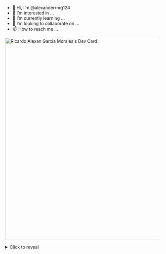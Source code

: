 - 👋 Hi, I’m @alexanderrmg124
- 👀 I’m interested in ...
- 🌱 I’m currently learning ...
- 💞️ I’m looking to collaborate on ...
- 📫 How to reach me ...

<a href="https://app.daily.dev/ricardoalexangarciamorales"><img src="https://api.daily.dev/devcards/v2/HSQhYIu16FBFdmQ2gUV4w.png?type=wide&r=lsn" width="652" alt="Ricardo Alexan Garcia Morales's Dev Card"/></a>

<!---
alexanderrmg124/alexanderrmg124 is a ✨ special ✨ repository because its `README.md` (this file) appears on your GitHub profile.
You can click the Preview link to take a look at your changes.
--->

<!-- daily.dev BOOKMARKS:START -->
<!-- daily.dev BOOKMARKS:END -->

<details><summary>Click to reveal</summary>
Q cosas.....!
</details>

